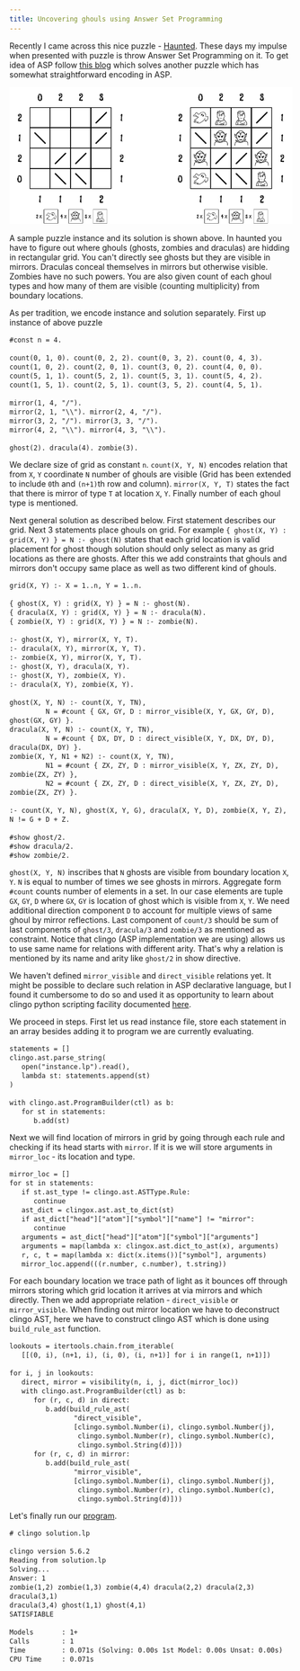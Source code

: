 ```yaml
---   
title: Uncovering ghouls using Answer Set Programming
---
```


Recently I came across this nice puzzle - [Haunted](https://krazydad.com/haunted/). These days
my impulse when presented with puzzle is throw Answer Set Programming on it. To get idea
of ASP follow [this blog](../../2023/07/solving-hitori-using-clingo.html) which solves another puzzle which has somewhat
straightforward encoding in ASP.

![](../../../img/haunted.png)

A sample puzzle instance and its solution is shown above. In haunted you have to figure out 
where ghouls (ghosts, zombies and draculas) are hidding in rectangular grid. You can't
directly see ghosts but they are visible in mirrors. Draculas conceal themselves in mirrors but 
otherwise visible. Zombies have no such powers. You are also given count of each ghoul types
and how many of them are visible (counting multiplicity) from boundary locations. 

As per tradition, we encode instance and solution separately. First up instance of above puzzle

~~~{.default}
#const n = 4.

count(0, 1, 0). count(0, 2, 2). count(0, 3, 2). count(0, 4, 3).
count(1, 0, 2). count(2, 0, 1). count(3, 0, 2). count(4, 0, 0).
count(5, 1, 1). count(5, 2, 1). count(5, 3, 1). count(5, 4, 2).
count(1, 5, 1). count(2, 5, 1). count(3, 5, 2). count(4, 5, 1).

mirror(1, 4, "/").
mirror(2, 1, "\\"). mirror(2, 4, "/").
mirror(3, 2, "/"). mirror(3, 3, "/").
mirror(4, 2, "\\"). mirror(4, 3, "\\").

ghost(2). dracula(4). zombie(3).
~~~

We declare size of grid as constant `n`. `count(X, Y, N)` encodes relation that from `X`, `Y` coordinate
`N` number of ghouls are visible (Grid has been extended to include `0`th and `(n+1)`th row and column). 
`mirror(X, Y, T)` states the fact that there is mirror of type `T` at location `X`, `Y`. Finally number 
of each ghoul type is mentioned.

Next general solution as described below. First statement describes our grid. Next 3 statements place
ghouls on grid. For example `{ ghost(X, Y) : grid(X, Y) } = N :- ghost(N)` states that 
each grid location is valid placement for ghost though solution should only select as many as 
grid locations as there are ghosts. After this we add constraints that ghouls and mirrors don't 
occupy same place as well as two different kind of ghouls.

~~~{.default}
grid(X, Y) :- X = 1..n, Y = 1..n.

{ ghost(X, Y) : grid(X, Y) } = N :- ghost(N).
{ dracula(X, Y) : grid(X, Y) } = N :- dracula(N).
{ zombie(X, Y) : grid(X, Y) } = N :- zombie(N).

:- ghost(X, Y), mirror(X, Y, T).
:- dracula(X, Y), mirror(X, Y, T).
:- zombie(X, Y), mirror(X, Y, T).
:- ghost(X, Y), dracula(X, Y).
:- ghost(X, Y), zombie(X, Y).
:- dracula(X, Y), zombie(X, Y).

ghost(X, Y, N) :- count(X, Y, TN),
         N = #count { GX, GY, D : mirror_visible(X, Y, GX, GY, D), ghost(GX, GY) }.
dracula(X, Y, N) :- count(X, Y, TN),
         N = #count { DX, DY, D : direct_visible(X, Y, DX, DY, D), dracula(DX, DY) }.
zombie(X, Y, N1 + N2) :- count(X, Y, TN),
         N1 = #count { ZX, ZY, D : mirror_visible(X, Y, ZX, ZY, D), zombie(ZX, ZY) },
         N2 = #count { ZX, ZY, D : direct_visible(X, Y, ZX, ZY, D), zombie(ZX, ZY) }.

:- count(X, Y, N), ghost(X, Y, G), dracula(X, Y, D), zombie(X, Y, Z), N != G + D + Z.

#show ghost/2.
#show dracula/2.
#show zombie/2.
~~~

`ghost(X, Y, N)` inscribes that `N` ghosts are visible from boundary location `X`, `Y`. `N` is equal
to number of times we see ghosts in mirrors. Aggregate form `#count` counts number of elements in a set. 
In our case elements are tuple `GX`, `GY`, `D` where `GX`, `GY` is location of ghost which is visible from `X`, `Y`.
We need additional direction component `D` to account for multiple views of same ghoul by mirror reflections. 
Last component of `count/3` should be sum of last components of `ghost/3`, `dracula/3` and `zombie/3`
as mentioned as constraint. Notice that clingo (ASP implementation we are using) allows us to use same name for
relations with different arity. That's why a relation is mentioned by its name and arity like `ghost/2` in
show directive.
 
We haven't defined `mirror_visible` and `direct_visible` relations yet. It might be possible to
declare such relation in ASP declarative language, but I found it cumbersome to do so and used it as
opportunity to learn about clingo python scripting facility documented [here](https://potassco.org/clingo/python-api/5.6/).

We proceed in steps. First let us read instance file, store each statement in an array besides adding it to program 
we are currently evaluating.

~~~{.default}
statements = []
clingo.ast.parse_string(
   open("instance.lp").read(),
   lambda st: statements.append(st)
)

with clingo.ast.ProgramBuilder(ctl) as b:
   for st in statements:
      b.add(st)
~~~

Next we will find location of mirrors in grid by going through each rule and checking if its head starts with `mirror`.
If it is we will store arguments in `mirror_loc` - its location and type.

~~~{.default}
mirror_loc = []
for st in statements:
   if st.ast_type != clingo.ast.ASTType.Rule:
      continue
   ast_dict = clingox.ast.ast_to_dict(st)
   if ast_dict["head"]["atom"]["symbol"]["name"] != "mirror":
      continue
   arguments = ast_dict["head"]["atom"]["symbol"]["arguments"]
   arguments = map(lambda x: clingox.ast.dict_to_ast(x), arguments)
   r, c, t = map(lambda x: dict(x.items())["symbol"], arguments)
   mirror_loc.append(((r.number, c.number), t.string))
~~~

For each boundary location we trace path of light as it bounces off through mirrors storing which grid location it arrives at
via mirrors and which directly. Then we add appropriate relation - `direct_visible` or `mirror_visible`. When finding out
mirror location we have to deconstruct clingo AST, here we have to construct clingo AST which is done using `build_rule_ast` 
function. 

~~~{.default}
lookouts = itertools.chain.from_iterable(
   [[(0, i), (n+1, i), (i, 0), (i, n+1)] for i in range(1, n+1)])

for i, j in lookouts:
   direct, mirror = visibility(n, i, j, dict(mirror_loc))
   with clingo.ast.ProgramBuilder(ctl) as b:
      for (r, c, d) in direct:
         b.add(build_rule_ast(
                "direct_visible",
                [clingo.symbol.Number(i), clingo.symbol.Number(j),
                 clingo.symbol.Number(r), clingo.symbol.Number(c),
                 clingo.symbol.String(d)]))
      for (r, c, d) in mirror:
         b.add(build_rule_ast(
                "mirror_visible",
                [clingo.symbol.Number(i), clingo.symbol.Number(j),
                 clingo.symbol.Number(r), clingo.symbol.Number(c),
                 clingo.symbol.String(d)]))
~~~

Let's finally run our [program](https://gist.github.com/rdivyanshu/ea7d280767c7c68cffb94f1421813efa).

~~~{.default}
# clingo solution.lp

clingo version 5.6.2
Reading from solution.lp
Solving...
Answer: 1
zombie(1,2) zombie(1,3) zombie(4,4) dracula(2,2) dracula(2,3) dracula(3,1) 
dracula(3,4) ghost(1,1) ghost(4,1)
SATISFIABLE

Models       : 1+
Calls        : 1
Time         : 0.071s (Solving: 0.00s 1st Model: 0.00s Unsat: 0.00s)
CPU Time     : 0.071s
~~~
